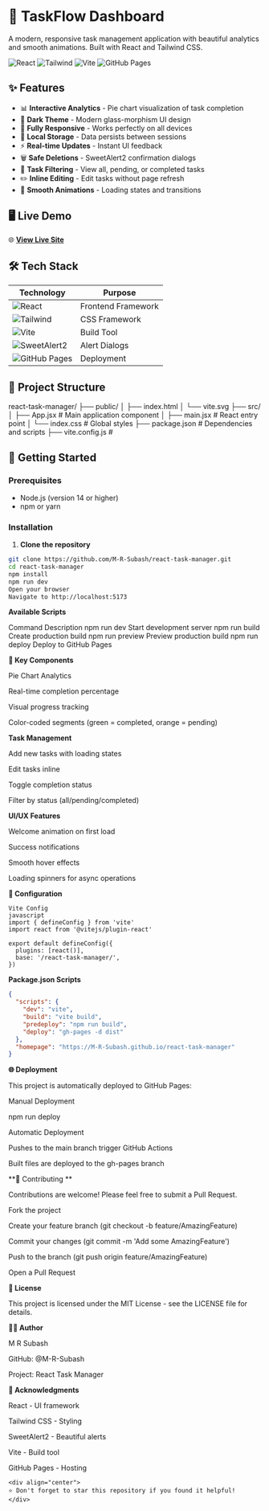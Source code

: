 # 🚀 TaskFlow Dashboard

A modern, responsive task management application with beautiful analytics and smooth animations. Built with React and Tailwind CSS.

![React](https://img.shields.io/badge/React-18.2.0-blue?logo=react)
![Tailwind](https://img.shields.io/badge/Tailwind-CSS-38B2AC?logo=tailwind-css)
![Vite](https://img.shields.io/badge/Vite-4.4.0-646CFF?logo=vite)
![GitHub Pages](https://img.shields.io/badge/GitHub-Pages-222?logo=github)

## ✨ Features

- 📊 **Interactive Analytics** - Pie chart visualization of task completion
- 🎨 **Dark Theme** - Modern glass-morphism UI design
- 📱 **Fully Responsive** - Works perfectly on all devices
- 💾 **Local Storage** - Data persists between sessions
- ⚡ **Real-time Updates** - Instant UI feedback
- 🗑️ **Safe Deletions** - SweetAlert2 confirmation dialogs
- 🎯 **Task Filtering** - View all, pending, or completed tasks
- ✏️ **Inline Editing** - Edit tasks without page refresh
- 🔄 **Smooth Animations** - Loading states and transitions

## 🖥️ Live Demo

🌐 **[View Live Site](https://m-r-subash.github.io/react-task-manager/)**

## 🛠️ Tech Stack

| Technology | Purpose |
|------------|---------|
| ![React](https://img.shields.io/badge/React-20232A?style=for-the-badge&logo=react&logoColor=61DAFB) | Frontend Framework |
| ![Tailwind](https://img.shields.io/badge/Tailwind_CSS-38B2AC?style=for-the-badge&logo=tailwind-css&logoColor=white) | CSS Framework |
| ![Vite](https://img.shields.io/badge/Vite-B73BFE?style=for-the-badge&logo=vite&logoColor=FFD62E) | Build Tool |
| ![SweetAlert2](https://img.shields.io/badge/SweetAlert2-EE50A2?style=for-the-badge) | Alert Dialogs |
| ![GitHub Pages](https://img.shields.io/badge/GitHub%20Pages-222?style=for-the-badge&logo=github) | Deployment |

## 📁 Project Structure

react-task-manager/
├── public/
│ ├── index.html
│ └── vite.svg
├── src/
│ ├── App.jsx # Main application component
│ ├── main.jsx # React entry point
│ └── index.css # Global styles
├── package.json # Dependencies and scripts
├── vite.config.js #



## 🚀 Getting Started

### Prerequisites

- Node.js (version 14 or higher)
- npm or yarn

### Installation

1. **Clone the repository**
```bash 
git clone https://github.com/M-R-Subash/react-task-manager.git
cd react-task-manager
npm install
npm run dev
Open your browser
Navigate to http://localhost:5173
```
**Available Scripts**

Command	       Description
npm run dev	    Start development server
npm run build	 Create production build
npm run preview Preview production build
npm run deploy	 Deploy to GitHub Pages

**🎯 Key Components**

Pie Chart Analytics

Real-time completion percentage

Visual progress tracking

Color-coded segments (green = completed, orange = pending)

**Task Management**

Add new tasks with loading states

Edit tasks inline

Toggle completion status

Filter by status (all/pending/completed)

**UI/UX Features**

Welcome animation on first load

Success notifications

Smooth hover effects

Loading spinners for async operations

**🔧 Configuration**
```
Vite Config
javascript
import { defineConfig } from 'vite'
import react from '@vitejs/plugin-react'

export default defineConfig({
  plugins: [react()],
  base: '/react-task-manager/',
})
```

**Package.json Scripts**

```json
{
  "scripts": {
    "dev": "vite",
    "build": "vite build",
    "predeploy": "npm run build",
    "deploy": "gh-pages -d dist"
  },
  "homepage": "https://M-R-Subash.github.io/react-task-manager"
}
```


**🌐 Deployment**


This project is automatically deployed to GitHub Pages:

Manual Deployment

npm run deploy

Automatic Deployment

Pushes to the main branch trigger GitHub Actions

Built files are deployed to the gh-pages branch


**🤝 Contributing
**

Contributions are welcome! Please feel free to submit a Pull Request.

Fork the project

Create your feature branch (git checkout -b feature/AmazingFeature)

Commit your changes (git commit -m 'Add some AmazingFeature')

Push to the branch (git push origin feature/AmazingFeature)

Open a Pull Request


**📝 License**


This project is licensed under the MIT License - see the LICENSE file for details.


**👨‍💻 Author**


M R Subash

GitHub: @M-R-Subash

Project: React Task Manager


**🙏 Acknowledgments**


React - UI framework

Tailwind CSS - Styling

SweetAlert2 - Beautiful alerts

Vite - Build tool

GitHub Pages - Hosting
```
<div align="center">
⭐ Don't forget to star this repository if you found it helpful!
</div>
```

